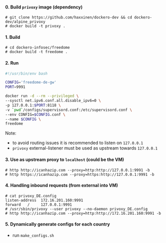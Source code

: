 #### 0. Build `privoxy` image (dependency)

```
# git clone https://github.com/haxxinen/dockero-dev && cd dockero-dev/alpine_privoxy
# docker build -t privoxy .
```

#### 1. Build
```
# cd dockero-infosec/freedome
# docker build -t freedome .
```

#### 2. Run
```sh
#!/usr/bin/env bash

CONFIG='freedome-de-gw'
PORT=9991

docker run -d --rm --privileged \
--sysctl net.ipv6.conf.all.disable_ipv6=0 \
-p 127.0.0.1:$PORT:8118 \
-v `pwd`/configs/supervisord.conf:/etc/supervisord.conf \
--env CONFIG=$CONFIG.conf \
--name $CONFIG \
freedome
```
Note: 
- to avoid routing issues it is recommended to listen on `127.0.0.1`
- `privoxy` external-listener must be used as upstream towards `127.0.0.1`


#### 3. Use as upstream proxy to `localhost` (could be the VM)
```
# http http://icanhazip.com --proxy=http:http://127.0.0.1:9991 -b
# http https://icanhazip.com --proxy=https:http://127.0.0.1:9991 -b
```

#### 4. Handling inbound requests (from external into VM)
```
# cat privoxy_DE.config
listen-address  172.16.201.160:9991
forward   /     127.0.0.1:9991
# /usr/sbin/privoxy --user privoxy --no-daemon privoxy_DE.config
# http http://icanhazip.com --proxy=http:http://172.16.201.160:9991 -b
```

#### 5. Dynamically generate configs for each country

- run `make_configs.sh`
